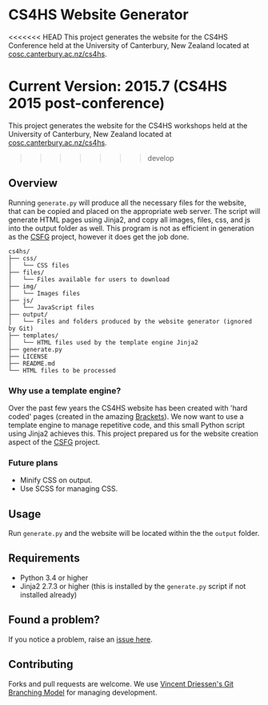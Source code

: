 # CS4HS Website Generator

<<<<<<< HEAD
This project generates the website for the CS4HS Conference held at the University of Canterbury, New Zealand located at [cosc.canterbury.ac.nz/cs4hs](http://www.cosc.canterbury.ac.nz/cs4hs/index.html).

**Current Version:** 2015.7 (CS4HS 2015 post-conference)
=======
This project generates the website for the CS4HS workshops held at the University of Canterbury, New Zealand located at [cosc.canterbury.ac.nz/cs4hs](http://www.cosc.canterbury.ac.nz/cs4hs/index.html).
>>>>>>> develop

## Overview

Running `generate.py` will produce all the necessary files for the website, that can be copied and placed on the appropriate web server. The script will generate HTML pages using Jinja2, and copy all images, files, css, and js into the output folder as well. This program is not as efficient in generation as the [CSFG](https://github.com/uccser/cs-field-guide) project, however it does get the job done.

    cs4hs/
    ├── css/
    │   └── CSS files
    ├── files/
    │   └── Files available for users to download
    ├── img/
    │   └── Images files
    ├── js/
    │   └── JavaScript files
    ├── output/
    │   └── Files and folders produced by the website generator (ignored by Git)
    ├── templates/
    │   └── HTML files used by the template engine Jinja2
    ├── generate.py
    ├── LICENSE
    ├── README.md
    └── HTML files to be processed

### Why use a template engine?

Over the past few years the CS4HS website has been created with 'hard coded' pages (created in the amazing [Brackets](http://brackets.io/)). We now want to use a template engine to manage repetitive code, and this small Python script using Jinja2 achieves this. This project prepared us for the website creation aspect of the [CSFG](https://github.com/uccser/cs-field-guide) project.

### Future plans

- Minify CSS on output.
- Use SCSS for managing CSS.

## Usage

Run `generate.py` and the website will be located within the the `output` folder.

## Requirements

- Python 3.4 or higher
- Jinja2 2.7.3 or higher (this is installed by the `generate.py` script if not installed already)

## Found a problem?

If you notice a problem, raise an [issue here](https://github.com/uccser/cs4hs/issues).

## Contributing

Forks and pull requests are welcome. We use [Vincent Driessen's Git Branching Model](http://nvie.com/posts/a-successful-git-branching-model/) for managing development.
